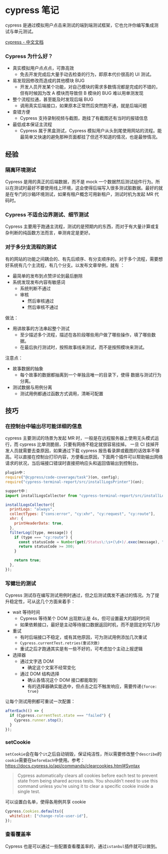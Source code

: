 # cypress 笔记

cypress 是通过模拟用户点击来测试的端到端测试框架，它也允许你编写集成测试与单元测试。

[cypress - 中文文档](https://docs.cypress.io/zh-cn/guides/overview/why-cypress.html#)

### Cypress 为什么好？

- 真实模拟用户点点点，可靠高效
  - 免去开发完成后大量手动去检查的行为，即原本代价很高的 UI 测试。
- 易发现因修改而造成的其他模块 BUG
  - 开发人员开发某个功能，对自己模块的需求多数情况都是完成的不错的，但有时候因为改 A 模块而导致但 B 模块的 BUG 难以用单测发现
- 整个流程拉通，甚至能及时发现后端 BUG
  - 调用真实后端接口，如果原本正常然后突然跑不通，就是后端问题
- 查错方便
  - Cypress 支持录制视频与截图，跑挂了有截图还有当时的报错信息
- 最低成本保证主流程
  - Cypress 属于黑盒测试，Cypress 模拟用户从头到尾使用网站的流程。能最简单又快速的避免那种页面都挂了但还不知道的情况，也是最惨情况。

## 经验

### 隔离环境测试

Cypress 是用的真正的后端数据，而不是 mock 一个数据然后测试组件行为。所以在测试时最好不要使用线上环境，这会使得后端写入很多测试脏数据。最好的就是在专门的沙箱环境测试，如果有租户概念可用新租户，测试时机为发起 MR 代码时。

### Cypress 不适合边界测试、细节测试

Cypress 主要用于跑通主流程，测试的是预期内的东西，而对于有大量计算或复杂判断的纯函数方法而言，单测肯定是更好。

### 对于多分支流程的测试

有的网站的功能之间耦合的、有先后顺序、有分支顺序的。对于多个流程，需要想好系统有几个主流程，有几个分支。以发布文章举例，就有 ：

- 最简单的发布到点赞评论到最后删除
- 系统发现发布内容有敏感词
  - 系统判断不通过
  - 审核
    - 然后审核通过
    - 然后审核不通过

做法：

- 用讲故事的方法串起整个测试
  - 至少描述多个流程，描述在各阶段哪些用户做了哪些操作，填了哪些数据。
  - 在最后执行测试时，按照故事线来测试，而不是按照模块来测试。

注意点：

- 故事数据的抽象
  - 每个故事的数据都抽离到一个单独且唯一的目录下，使得 数据与测试行为分离。
- 测试数据与用例分离
  - 测试用例都通过函数方式调用，清晰可配置

## 技巧

### 在控制台中输出尽可能详细的信息

cypress 主要测试的场景为发起 MR 时，一般是在远程服务器上使用无头模式运行，而 cypress 比单测脆弱，只要有网络不稳定就很容易挂掉。
一旦 CI 挂掉开发人员就需要去查原因，如果通过下载 cypress 报告看录屏或截图的话效率不够高。可以直接在控制台打印内容，方便看出原因，下面两个插件可以帮助输出网络请求的状况，当后端接口错误时直接把响应头和返回值输出到控制台。

```js
plugin中：
require("@cypress/code-coverage/task")(on, config);
require("cypress-terminal-report/src/installLogsPrinter")(on);

support中：
import installLogsCollector from "cypress-terminal-report/src/installLogsCollector";

installLogsCollector({
  printLogs: "always",
  collectTypes: ["cons:error", "cy:xhr", "cy:request", "cy:route"],
  xhr: {
    printHeaderData: true,
  },
  filterLog([type, message]) {
    if (type === "cy:route") {
      const statusCode = Number(get(/Status\:\s+(\d+)/.exec(message), "1"));
      return statusCode >= 300;
    }

    return true;
  },
});
```

### 写健壮的测试

Cypress 测试存在编写测试用例时通过，但之后测试偶发不通过的情况。为了提升稳定性，可从这几个方面来着手：

- wait 等待时间
  - Cypress 等待某个 DOM 出现默认是 4s，但可设置最大的超时时间
  - 如果依赖接口，最好是主动等待接口数据返回时机，而不是固定的写几秒
- 重试
  - 有时后端接口不稳定，或有其他原因，可为测试用例添加几次重试
  - `Cypress.currentTest.retries(重试次数)`
  - 重试之后才跑通其实是有一些不好的，可考虑加个主动上报逻辑
- 选择器
  - 通过文字选 DOM
    - 确定这个文案不经常变化
  - 通过 DOM 结构选择
    - 确认各情况这个 DOM 接口都能取到
    - 有的选择器确实能选中，但点击之后不触发响应，需要传递`{force: true}`

让每个测试用例都可重试一次配置：

```js
afterEach(() => {
  if (Cypress.currentTest.state === "failed") {
    Cypress.runner.stop();
  }
});
```

### setCookie

`setCookie`会在每个`it`之后自动销毁，保证纯洁性，所以需要修改整个`describe`的`cookie`需要在`beforeEach`中使用。参考：https://docs.cypress.io/api/commands/clearcookies.html#Syntax

> Cypress automatically clears all cookies before each test to prevent state from being shared across tests. You shouldn’t need to use this command unless you’re using it to clear a specific cookie inside a single test.

可以设置白名单，使得各用例共享 cookie

```js
Cypress.Cookies.defaults({
  whitelist: ["change-role-user-id"],
});
```

### 查看覆盖率

Cypress 也是可以通过一些配置查看覆盖率的，通过`istanbul`插件就可以做到。
